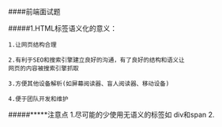 ####前端面试题

#####1.HTML标签语义化的意义：

    1.让网页结构合理

    2.有利于SEO和搜索引擎建立良好的沟通，有了良好的结构和语义让
    网页的内容被搜索引擎抓取

    3.方便其他设备解析(如屏幕阅读器、盲人阅读器、移动设备)
    
    4.便于团队开发和维护

#####*****注意点
    1.尽可能的少使用无语义的标签如 div和span
    2.
    